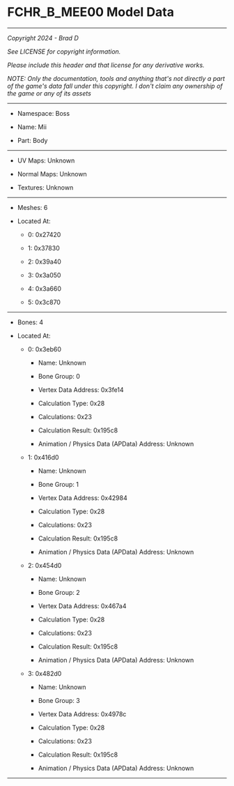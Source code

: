 # FCHR_B_MEE00 Model Data

---

*Copyright 2024 - Brad D*

*See LICENSE for copyright information.*

*Please include this header and that license for any derivative works.*

*NOTE: Only the documentation, tools and anything that's not directly a part of the game's data fall under this copyright. I don't claim any ownership of the game or any of its assets*

---

* Namespace: Boss

* Name: Mii

* Part: Body

---

* UV Maps: Unknown

* Normal Maps: Unknown

* Textures: Unknown

---

* Meshes: 6

* Located At:

  * 0: 0x27420

  * 1: 0x37830

  * 2: 0x39a40

  * 3: 0x3a050

  * 4: 0x3a660

  * 5: 0x3c870

---

* Bones: 4

* Located At:

  * 0: 0x3eb60

    * Name: Unknown

    * Bone Group: 0

    * Vertex Data Address: 0x3fe14

    * Calculation Type: 0x28

    * Calculations: 0x23

    * Calculation Result: 0x195c8

    * Animation / Physics Data (APData) Address: Unknown

  * 1: 0x416d0

    * Name: Unknown

    * Bone Group: 1

    * Vertex Data Address: 0x42984

    * Calculation Type: 0x28

    * Calculations: 0x23

    * Calculation Result: 0x195c8

    * Animation / Physics Data (APData) Address: Unknown

  * 2: 0x454d0

    * Name: Unknown

    * Bone Group: 2

    * Vertex Data Address: 0x467a4

    * Calculation Type: 0x28

    * Calculations: 0x23

    * Calculation Result: 0x195c8

    * Animation / Physics Data (APData) Address: Unknown

  * 3: 0x482d0

    * Name: Unknown

    * Bone Group: 3

    * Vertex Data Address: 0x4978c

    * Calculation Type: 0x28

    * Calculations: 0x23

    * Calculation Result: 0x195c8

    * Animation / Physics Data (APData) Address: Unknown

---


